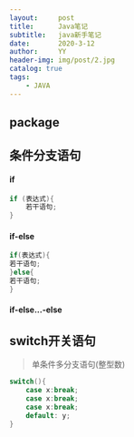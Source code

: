 ```yaml
---
layout:     post
title:      Java笔记
subtitle:   java新手笔记
date:       2020-3-12
author:     YY
header-img: img/post/2.jpg
catalog: true
tags:
    - JAVA
---
```

## package

## 条件分支语句
#### if
```java
if (表达式){
    若干语句;
}
```
#### if-else
```java
if(表达式){
若干语句;
}else{
若干语句;
}
```
#### if-else...-else

## switch开关语句
> 单条件多分支语句(整型数)

```java
switch(){
    case x:break;
    case x:break;
    case x:break;
    default: y;
}
```